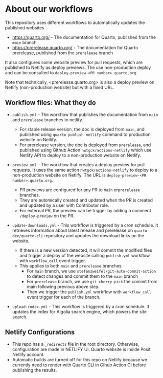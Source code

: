 # About our workflows

This repository uses different workflows to automatically updates the published websites

- <https://quarto.org/> - The documentation for Quarto, published from the `main` branch
- <https://prerelease.quarto.org/> - The documentation for Quarto prerelease, published from the `prerelease` branch

It also configures some website preview for pull requests, which are published to Netlify as deploy previews. The use non-production deploy and can be consulted to `deploy-preview-<PR number>.quarto.org`. 

Note that technically, <prerelease.quarto.org> is also a deploy preview on Netlify (non-production website) but with a fixed URL.

## Workflow files: What they do

- `publish.yml` - The workflow that publishes the documentation from `main` and `prerelease` branches to netlify. 
  - For stable release version, the doc is deployed from `main`, and published using `quarto publish netlify` command to production website on Netlify.
  - For prerelease version, the doc is deployed from `prerelease`, and published using Github Action `nwtgck/actions-netlify` which use Netlify API to deploy to a non-production website on Netlify.

- `preview.yml` - The workflow that creates a deploy preview for pull requests. It uses the same action `nwtgck/actions-netlify` to deploy to a non-production website on Netlify. The URL is `deploy-preview-<PR number>.quarto.org`.
  - PR previews are configured for any PR to `main` or`prerelease` branches.
  - They are automically created and updated when the PR is created and updated by a user with Contributor role. 
  - For external PR, the preview can be trigger by adding a comment `/deploy-preview` on the PR.

- `update-downloads.yml` - This workflow is triggered by a cron schedule. It retrieves information about latest release and prerelease on `quarto-dev/quarto-cli` repository and updates the download links on the website.
  - If there is a new version detected, it will commit the modified files and trigger a deploy of the website calling `publish.yml` workflow with `workflow_call` event trigger.
  - This applies to both `main` and `prerelease` branches
    - For `main` branch, we use `stefanzweifel/git-auto-commit-action` to detect changes and commit them to the `main` branch
    - For `prerelease` branch, we use `git cherry-pick` the commit from main following previous above step. 
    - Then we trigger the `publish.yml` workflow with `workflow_call` event trigger for each of the branch.

- `upload-index.yml` - This workflow is triggered by a cron schedule. It updates the index for Algolia search engine, which powers the site search. 

## Netlify Configurations

- This repo has a `_redirects` file in the root directory. Otherwise, configuration are made in NETLIFY UI. Quarto website is inside Posit Netlify account. 
- Automatic builds are turned off for this repo on Netlify because we currently need to render with Quarto CLI in Gihub Action CI before publishing the results.